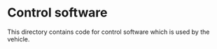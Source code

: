 Control software
====

This directory contains code for control software which is used by the vehicle.
